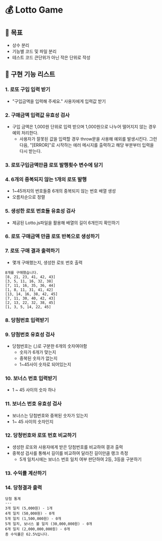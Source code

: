 # 💰 Lotto Game

## 📌 목표

- 상수 분리
- 기능별 코드 및 파일 분리
- 테스트 코드 큰단위가 아닌 작은 단위로 작성

## 📝 구현 기능 리스트

### 1. 로또 구입 입력 받기

- "구입금액을 입력해 주세요." 사용자에게 입력값 받기

### 2. 구매금액 입력값 유효성 검사

- 구입 금액은 1,000원 단위로 입력 받으며 1,000원으로 나누어 떨어지지 않는 경우 예외 처리한다.
  - 사용자가 잘못된 값을 입력할 경우 throw문을 사용해 예외를 발생시킨다. 그런 다음, "[ERROR]"로 시작하는 에러 메시지를 출력하고 해당 부분부터 입력을 다시 받는다.

### 3. 로또구입금액만큼 로또 발행횟수 변수에 담기

### 4. 6개의 중복되지 않는 1개의 로또 발행

- 1~45까지의 번호들중 6개의 중복되지 않는 번호 배열 생성
- 오름차순으로 정렬

### 5. 생성한 로또 번호들 유효성 검사

- 제공된 Lotto.js파일을 활용해 배열의 길이 6개인지 확인하기

### 6. 로또 구매금액 만큼 로또 반복으로 생성하기

### 7. 로또 구매 결과 출력하기

- 몇개 구매했는지, 생성한 로또 번호 출력

```
8개를 구매했습니다.
[8, 21, 23, 41, 42, 43]
[3, 5, 11, 16, 32, 38]
[7, 11, 16, 35, 36, 44]
[1, 8, 11, 31, 41, 42]
[13, 14, 16, 38, 42, 45]
[7, 11, 30, 40, 42, 43]
[2, 13, 22, 32, 38, 45]
[1, 3, 5, 14, 22, 45]
```

### 8. 당첨번호 입력받기

### 9. 당첨번호 유효성 검사

- 당첨번호는 (,)로 구분한 6개의 숫자여야함
  - 숫자가 6개가 맞는지
  - 중복된 숫자가 없는지
  - 1~45사이 숫자로 되어있는지

### 10. 보너스 번호 입력받기

- 1 ~ 45 사이의 숫자 하나

### 11. 보너스 번호 유효성 검사

- 보너스는 당첨번호와 중복된 숫자가 있는지
- 1~ 45 사이의 숫자인지

### 12. 당청번호와 로또 번호 비교하기

- 생성한 로또와 사용자에게 받은 당첨번호를 비교하여 결과 출력
- 중복성 검사를 통해서 길이를 비교하여 달라진 길이만큼 랭크 측정
  - 5개 일치시에는 보너스 번호 일치 여부 판단하여 2등, 3등을 구분하기

### 13. 수익률 계산하기

### 14. 당청결과 출력

```
당첨 통계
---
3개 일치 (5,000원) - 1개
4개 일치 (50,000원) - 0개
5개 일치 (1,500,000원) - 0개
5개 일치, 보너스 볼 일치 (30,000,000원) - 0개
6개 일치 (2,000,000,000원) - 0개
총 수익률은 62.5%입니다.
```
